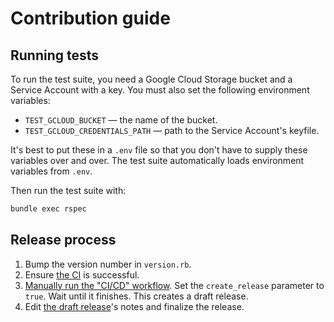 # Contribution guide

## Running tests

To run the test suite, you need a Google Cloud Storage bucket and a Service Account with a key. You must also set the following environment variables:

 * `TEST_GCLOUD_BUCKET` — the name of the bucket.
 * `TEST_GCLOUD_CREDENTIALS_PATH` — path to the Service Account's keyfile.

It's best to put these in a `.env` file so that you don't have to supply these variables over and over. The test suite automatically loads environment variables from `.env`.

Then run the test suite with:

~~~bash
bundle exec rspec
~~~

## Release process

 1. Bump the version number in `version.rb`.
 2. Ensure [the CI](https://github.com/FooBarWidget/distributed-lock-google-cloud-storage-ruby/actions) is successful.
 3. [Manually run the "CI/CD" workflow](https://github.com/FooBarWidget/distributed-lock-google-cloud-storage-ruby/actions/workflows/ci-cd.yml). Set the `create_release` parameter to `true`. Wait until it finishes. This creates a draft release.
 4. Edit [the draft release](https://github.com/FooBarWidget/distributed-lock-google-cloud-storage-ruby/releases)'s notes and finalize the release.
